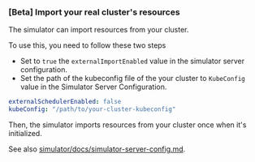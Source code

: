 ### [Beta] Import your real cluster's resources

The simulator can import resources from your cluster.

To use this, you need to follow these two steps
- Set to `true` the `externalImportEnabled` value in the simulator server configuration.
- Set the path of the kubeconfig file of the your cluster to `KubeConfig` value in the Simulator Server Configuration.

```yaml
externalSchedulerEnabled: false
kubeConfig: "/path/to/your-cluster-kubeconfig"
```

Then, the simulator imports resources from your cluster once when it's initialized.

See also [simulator/docs/simulator-server-config.md](simulator-server-config.md).
